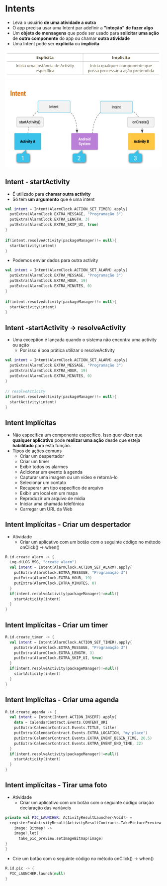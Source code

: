 # Intents

- Leva o usuário **de uma atividade a outra**
- O app precisa usar uma Intent par adefinir a **"inteção" de fazer algo**
- Um **objeto de mensagens** que pode ser usado para **solicitar uma ação** de **outro componente** do app ou chamar **outra atividade**
- Uma Intent pode ser **explícita** ou **implícita**

<img src=".assets/93.JPG">

<img src=".assets/94.jpg">

## Intent - startActivity

- É utilizado para **chamar outra activity**
- Só tem **um argumento** que é uma intent

```kotlin
val intent = Intent(AlarmClock.ACTION_SET_TIMER).apply{
  putExtra(AlarmClock.EXTRA_MESSAGE, "Programação 3")
  putExtra(AlarmClock.EXTRA_LENGTH, 3)
  putExtra(AlarmClock.EXTRA_SKIP_UI, true)
}

if(intent.resolveActivity(packageManager)!= null){
  startActivity(intent)
}
```

- Podemos enviar dados para outra activity

```kotlin
val intent = Intent(AlarmClock.ACTION_SET_ALARM).apply{
  putExtra(AlarmClock.EXTRA_MESSAGE, "Programação 3")
  putExtra(AlarmClock.EXTRA_HOUR, 19)
  putExtra(AlarmClock.EXTRA_MINUTES, 0)
}

if(intent.resolveActivity(packageManager)!= null){
  startActivity(intent)
}
```

## Intent -startActivity -> resolveActivity

- Uma exception é lançada quando o sistema não encontra uma activity ou ação
  -  Por isso é boa prática utilizar o resolveActivity
 
```kotlin
val intent = Intent(AlarmClock.ACTION_SET_ALARM).apply{
  putExtra(AlarmClock.EXTRA_MESSAGE, "Programação 3")
  putExtra(AlarmClock.EXTRA_HOUR, 19)
  putExtra(AlarmClock.EXTRA_MINUTES, 0)
}

// resolveActicity
if(intent.resolveActivity(packageManager)!= null){
  startActivity(intent)
}
```  

## Intent Implícitas

- Não especifica um componente específico. Isso quer dizer que **qualquer aplicativo** pode **realizar uma ação** desde que esteja **habilitado** para esta função.
- Tipos de ações comuns
  - Criar um despertador
  - Criar um timer
  - Exibir todos os alarmes
  - Adicionar um evento à agenda
  - Capturar uma imagem ou um vídeo e retorná-lo
  - Selecionar um contato
  - Recuperar um tipo específico de arquivo
  - Exibir um local em um mapa
  - Reproduzir um arquivo de mídia
  - Iniciar uma chamada telefônica
  - Carregar um URL da Web

## Intent Implícitas - Criar um despertador

- Atividade
  - Criar um aplicativo com um botão com o seguinte código no método onClick() -> when()
 
```kotlin
R.id.create_alarm -> {
  Log.d(LOG_MSG, "create alarm")
  val intent = Intent(AlarmClock.ACTION_SET_ALARM).apply{
    putExtra(AlarmClock.EXTRA_MESSAGE, "Programação 3")
    putExtra(AlarmClock.EXTRA_HOUR, 19)
    putExtra(AlarmClock.EXTRA_MINUTES, 0)
  }
  if(intent.resolveActivity(packageManager)!=null){
    startActicity(intent)
  }
}
```

## Intent Implícitas - Criar um timer

```kotlin
R.id.create_timer -> {
  val intent = Intent(AlarmClock.ACTION_SET_TIMER).apply{
    putExtra(AlarmClock.EXTRA_MESSAGE, "Programação 3")
    putExtra(AlarmClock.EXTRA_LENGTH, 3)
    putExtra(AlarmClock.EXTRA_SKIP_UI, true)
  }
  if(intent.resolveActivity(packageManager)!=null){
    startActicity(intent)
  }
}
```

## Intent Implícitas - Criar uma agenda

```kotlin
R.id.create_agenda -> {
  val intent = Intent(Intent.ACTION_INSERT).apply{
    data = CalendarContract.Events.CONTENT_URI
    putExtra(CalendarContract.Events.TITLE, title)
    putExtra(CalendarContract.Events.EXTRA_LOCATION, "my place")
    putExtra(CalendarContract.Events.EXTRA_EVENT_BEGIN_TIME, 20.5)
    putExtra(CalendarContract.Events.EXTRA_EVENT_END_TIME, 22)
  }
  if(intent.resolveActivity(packageManager)!=null){
    startActicity(intent)
  }
}
```

## Intent implícitas - Tirar uma foto

- Atividade
  - Criar um aplicativo com um botão com o seguinte código criação declaração das variáveis
 
```kotlin
private val PIC_LAUNCHER: ActivityResultLauncher<Void?> =
  registerForActivityResult(ActivityResultContracts.TakePicturePreview()){
    image: Bitmap? ->
    image?.let{
      take_pic_preview.setImageBitmap(image)
}
}
```
- Crie um botão com o seguinte código no método onClick() -> when()

```kotlin
R.id.pic -> {
  PIC_LAUNCHER.launch(null)
}
```

